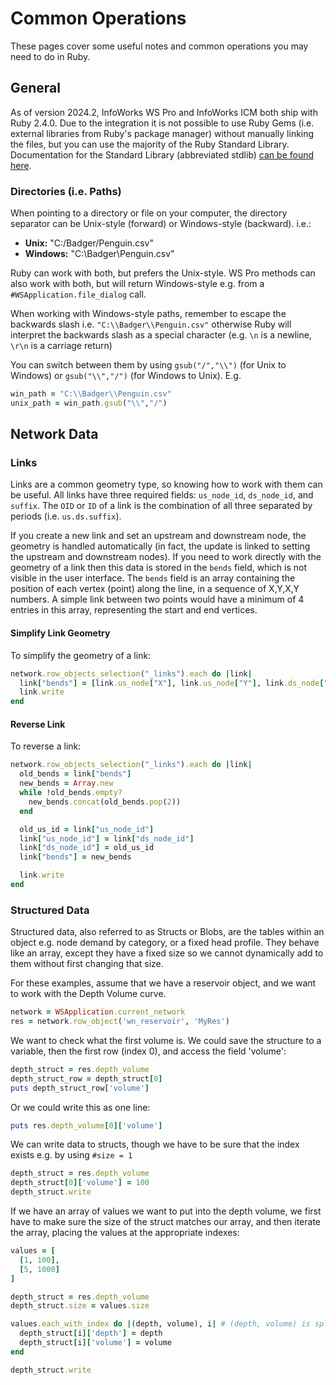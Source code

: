 # Common Operations

These pages cover some useful notes and common operations you may need to do in Ruby.

## General

As of version 2024.2, InfoWorks WS Pro and InfoWorks ICM both ship with Ruby 2.4.0. Due to the integration it is not possible to use Ruby Gems (i.e. external libraries from Ruby's package manager) without manually linking the files, but you can use the majority of the Ruby Standard Library. Documentation for the Standard Library (abbreviated stdlib) [can be found here](https://ruby-doc.org/stdlib-2.4.0/).

### Directories (i.e. Paths)

When pointing to a directory or file on your computer, the directory separator can be Unix-style (forward) or Windows-style (backward). i.e.:

- **Unix:** "C:/Badger/Penguin.csv"
- **Windows:** "C:\Badger\Penguin.csv"

Ruby can work with both, but prefers the Unix-style. WS Pro methods can also work with both, but will return Windows-style e.g. from a `#WSApplication.file_dialog` call.

When working with Windows-style paths, remember to escape the backwards slash i.e. `"C:\\Badger\\Penguin.csv"` otherwise Ruby will interpret the backwards slash as a special character (e.g. `\n` is a newline, `\r\n` is a carriage return)

You can switch between them by using `gsub("/","\\")` (for Unix to Windows) or `gsub("\\","/")` (for Windows to Unix). E.g.

```ruby
win_path = "C:\\Badger\\Penguin.csv"
unix_path = win_path.gsub("\\","/")
```

## Network Data

### Links

Links are a common geometry type, so knowing how to work with them can be useful. All links have three required fields: `us_node_id`, `ds_node_id`, and `suffix`. The `OID` or `ID` of a link is the combination of all three separated by periods (i.e. `us.ds.suffix`).

If you create a new link and set an upstream and downstream node, the geometry is handled automatically (in fact, the update is linked to setting the upstream and downstream nodes). If you need to work directly with the geometry of a link then this data is stored in the `bends` field, which is not visible in the user interface. The `bends` field is an array containing the position of each vertex (point) along the line, in a sequence of X,Y,X,Y numbers. A simple link between two points would have a minimum of 4 entries in this array, representing the start and end vertices.

#### Simplify Link Geometry

To simplify the geometry of a link:

```ruby
network.row_objects_selection("_links").each do |link|
  link["bends"] = [link.us_node["X"], link.us_node["Y"], link.ds_node["X"], link.ds_node["Y"]]
  link.write
end
```

#### Reverse Link

To reverse a link:

```ruby
network.row_objects_selection("_links").each do |link|
  old_bends = link["bends"]
  new_bends = Array.new
  while !old_bends.empty?
    new_bends.concat(old_bends.pop(2))
  end

  old_us_id = link["us_node_id"]
  link["us_node_id"] = link["ds_node_id"]
  link["ds_node_id"] = old_us_id
  link["bends"] = new_bends

  link.write
end
```

### Structured Data

Structured data, also referred to as Structs or Blobs, are the tables within an object e.g. node demand by category, or a fixed head profile. They behave like an array, except they have a fixed size so we cannot dynamically add to them without first changing that size.

For these examples, assume that we have a reservoir object, and we want to work with the Depth Volume curve.

```ruby
network = WSApplication.current_network
res = network.row_object('wn_reservoir', 'MyRes')
```

We want to check what the first volume is. We could save the structure to a variable, then the first row (index 0), and access the field 'volume':

```ruby
depth_struct = res.depth_volume
depth_struct_row = depth_struct[0]
puts depth_struct_row['volume']
```

Or we could write this as one line:

```ruby
puts res.depth_volume[0]['volume']
```

We can write data to structs, though we have to be sure that the index exists e.g. by using `#size = 1`

```ruby
depth_struct = res.depth_volume
depth_struct[0]['volume'] = 100
depth_struct.write
```

If we have an array of values we want to put into the depth volume, we first have to make sure the size of the struct matches our array, and then iterate the array, placing the values at the appropriate indexes:

```ruby
values = [
  [1, 100],
  [5, 1000]
]

depth_struct = res.depth_volume
depth_struct.size = values.size

values.each_with_index do |(depth, volume), i| # (depth, volume) is splitting each array within values
  depth_struct[i]['depth'] = depth
  depth_struct[i]['volume'] = volume
end

depth_struct.write
```



